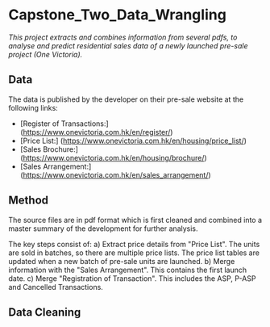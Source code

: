 # Capstone_Two_Data_Wrangling
*This project extracts and combines information from several pdfs, to analyse and predict residential sales data of a newly launched pre-sale project (One Victoria).*

## Data
The data is published by the developer on their pre-sale website at the following links:
- [Register of Transactions:] (https://www.onevictoria.com.hk/en/register/)
- [Price List:] (https://www.onevictoria.com.hk/en/housing/price_list/)
- [Sales Brochure:] (https://www.onevictoria.com.hk/en/housing/brochure/)
- [Sales Arrangement:] (https://www.onevictoria.com.hk/en/sales_arrangement/)

## Method
The source files are in pdf format which is first cleaned and combined into a master summary of the development for further analysis.

The key steps consist of: 
a) Extract price details from "Price List". The units are sold in batches, so there are multiple price lists. The price list tables are updated when a new batch of pre-sale units are launched.
b) Merge information with the "Sales Arrangement". This contains the first launch date. 
c) Merge "Registration of Transaction". This includes the ASP, P-ASP and Cancelled Transactions.

## Data Cleaning
